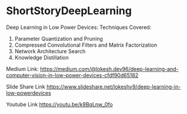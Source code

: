 # ShortStoryDeepLearning

Deep Learning in Low Power Devices:
Techniques Covered:
1. Parameter Quantization and Pruning
2. Compressed Convolutional Filters and Matrix Factorization
3. Network Architecture Search
4. Knowledge Distillation

Medium Link:
https://medium.com/@lokesh.dev96/deep-learning-and-computer-vision-in-low-power-devices-cfdf90d65182


Slide Share Link
https://www.slideshare.net/lokeshv9/deep-learning-in-low-powerdevices

Youtube Link
https://youtu.be/k8BqLnw_0fo

